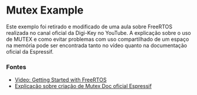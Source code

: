 # Mutex Example

Este exemplo foi retirado e modificado de uma aula sobre FreeRTOS realizada no canal oficial da Digi-Key no YouTube. A explicação sobre o uso de MUTEX e como evitar problemas com uso compartilhado de um espaço na memória pode ser encontrada tanto no vídeo quanto na documentação oficial da Espressif.

### Fontes

- [Video: Getting Started with FreeRTOS](https://youtu.be/JIr7Xm_riRs)
- [Explicação sobre criação de Mutex Doc oficial Espressif](https://docs.espressif.com/projects/esp-idf/en/v4.4/esp32/api-reference/system/freertos.html?highlight=mutex#c.xSemaphoreCreateMutex)
